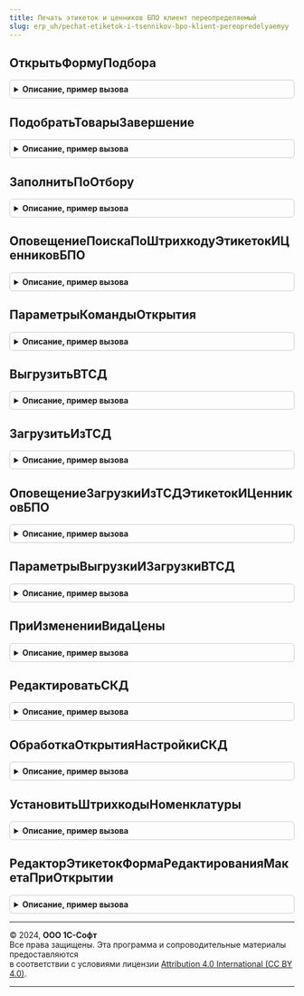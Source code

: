 ```yaml
---
title: Печать этикеток и ценников БПО клиент переопределяемый
slug: erp_uh/pechat-etiketok-i-tsennikov-bpo-klient-pereopredelyaemyy
---
```



## ОткрытьФормуПодбора
<details style="margin: 1em 0; padding: 0.5em; border: 1px solid #ccc; border-radius: 6px;">

<summary style="font-weight: bold; cursor: pointer;">Описание, пример вызова</summary>

```bsl

// Переопределяет открытие формы подбора товаров в обработке ПечатьЭтикетокИЦенников.
//
// Параметры:
//  ПараметрыОткрытия - Структура:
//   * ФормаВладелец - ФормаКлиентскогоПриложения - Форма владелец.
//   * ОбработчикЗакрытия - ОписаниеОповещения - оповещение о закрытии формы.
//   * РежимБлокировки - РежимОткрытияОкнаФормы - режим блокировки окна формы владельца.
//   * ТорговыйОбъект - ОпределяемыйТип.ТорговыйОбъектБПО - торговый объект для определения свойств товаров.
//
Процедура ОткрытьФормуПодбора(ПараметрыОткрытия) Экспорт
```

Пример вызова
```bsl
ПечатьЭтикетокИЦенниковБПОКлиентПереопределяемый.ОткрытьФормуПодбора(ПараметрыОткрытия) 
```
</details>

## ПодобратьТоварыЗавершение
<details style="margin: 1em 0; padding: 0.5em; border: 1px solid #ccc; border-radius: 6px;">

<summary style="font-weight: bold; cursor: pointer;">Описание, пример вызова</summary>

```bsl

// Переопределяет оповещение закрытие формы подбора и обработку результаты. Для работы обработки необходимо заполнить параметр МассивТоваровДляПечати.
//
// Параметры:
//  Результат - Структура - структура результата выполнения процедуры подбора товаров.
//  ПараметрыОперации - Структура - параметры выполнения процедуры подбора товаров.
//  МассивТоваровДляПечати - Массив Из см.ПечатьЭтикетокИЦенниковБПОКлиентСервер.ТоварДляПечати - массив товаров для заполнения.
//
Процедура ПодобратьТоварыЗавершение(Результат, ПараметрыОперации, МассивТоваровДляПечати) Экспорт
```

Пример вызова
```bsl
ПечатьЭтикетокИЦенниковБПОКлиентПереопределяемый.ПодобратьТоварыЗавершение(Результат, ПараметрыОперации, МассивТоваровДляПечати) 
```
</details>

## ЗаполнитьПоОтбору
<details style="margin: 1em 0; padding: 0.5em; border: 1px solid #ccc; border-radius: 6px;">

<summary style="font-weight: bold; cursor: pointer;">Описание, пример вызова</summary>

```bsl

// Переопределяет оповещение закрытие формы подбора и обработку результаты. Для работы обработки необходимо заполнить параметр МассивТоваровДляПечати.
//
// Параметры:
//  ПараметрыОперации - Структура - параметры выполнения процедуры подбора товаров.
//  МассивТоваровДляПечати - Массив Из см.ПечатьЭтикетокИЦенниковБПОКлиентСервер.ТоварДляПечати - массив товаров для заполнения.
//
Процедура ЗаполнитьПоОтбору(ПараметрыОперации, МассивТоваровДляПечати) Экспорт
```

Пример вызова
```bsl
ПечатьЭтикетокИЦенниковБПОКлиентПереопределяемый.ЗаполнитьПоОтбору(ПараметрыОперации, МассивТоваровДляПечати) 
```
</details>

## ОповещениеПоискаПоШтрихкодуЭтикетокИЦенниковБПО
<details style="margin: 1em 0; padding: 0.5em; border: 1px solid #ccc; border-radius: 6px;">

<summary style="font-weight: bold; cursor: pointer;">Описание, пример вызова</summary>

```bsl

// Переопределяет оповещение закрытие формы поиска по штрихкоду и обработку результаты. Для работы обработки необходимо заполнить параметр МассивТоваровДляПечати.
//
// Параметры:
//  Результат - Структура - структура результата выполнения процедуры подбора товаров.
//  ПараметрыОперации - Структура - параметры выполнения процедуры подбора товаров.
//  МассивТоваровДляПечати - Массив Из см.ПечатьЭтикетокИЦенниковБПОКлиентСервер.ТоварДляПечати - массив товаров для заполнения.
//
Процедура ОповещениеПоискаПоШтрихкодуЭтикетокИЦенниковБПО(Результат, ПараметрыОперации, МассивТоваровДляПечати) Экспорт
```

Пример вызова
```bsl
ПечатьЭтикетокИЦенниковБПОКлиентПереопределяемый.ОповещениеПоискаПоШтрихкодуЭтикетокИЦенниковБПО(Результат, ПараметрыОперации, МассивТоваровДляПечати) 
```
</details>

## ПараметрыКомандыОткрытия
<details style="margin: 1em 0; padding: 0.5em; border: 1px solid #ccc; border-radius: 6px;">

<summary style="font-weight: bold; cursor: pointer;">Описание, пример вызова</summary>

```bsl

// Параметры команды открытия.
//
// Параметры:
//  ПараметрыФормы - Структура - Параметры формы
//
Процедура ПараметрыКомандыОткрытия(ПараметрыФормы) Экспорт
```

Пример вызова
```bsl
ПечатьЭтикетокИЦенниковБПОКлиентПереопределяемый.ПараметрыКомандыОткрытия(ПараметрыФормы) 
```
</details>

## ВыгрузитьВТСД
<details style="margin: 1em 0; padding: 0.5em; border: 1px solid #ccc; border-radius: 6px;">

<summary style="font-weight: bold; cursor: pointer;">Описание, пример вызова</summary>

```bsl

// Переопределяет выгрузку данных на ТСД
//
// Параметры:
//  Объект - ФормаКлиентскогоПриложения - форма владелец.
//  ПараметрыФормы - Структура - Параметры формы.
//
Процедура ВыгрузитьВТСД(Объект, ПараметрыФормы) Экспорт
```

Пример вызова
```bsl
ПечатьЭтикетокИЦенниковБПОКлиентПереопределяемый.ВыгрузитьВТСД(Объект, ПараметрыФормы) 
```
</details>

## ЗагрузитьИзТСД
<details style="margin: 1em 0; padding: 0.5em; border: 1px solid #ccc; border-radius: 6px;">

<summary style="font-weight: bold; cursor: pointer;">Описание, пример вызова</summary>

```bsl

// Переопределяет загрузку данных на ТСД
//
// Параметры:
//  Объект - ФормаКлиентскогоПриложения - форма владелец.
//  ПараметрыФормы - Структура - Параметры формы.
//  ОписаниеОповещения - ОписаниеОповещения - оповещение для окончания загрузки данных.
//
Процедура ЗагрузитьИзТСД(Объект, ПараметрыФормы, ОписаниеОповещения) Экспорт
```

Пример вызова
```bsl
ПечатьЭтикетокИЦенниковБПОКлиентПереопределяемый.ЗагрузитьИзТСД(Объект, ПараметрыФормы, ОписаниеОповещения) 
```
</details>

## ОповещениеЗагрузкиИзТСДЭтикетокИЦенниковБПО
<details style="margin: 1em 0; padding: 0.5em; border: 1px solid #ccc; border-radius: 6px;">

<summary style="font-weight: bold; cursor: pointer;">Описание, пример вызова</summary>

```bsl

// Переопределяет оповещение загрузки данных из ТСД. Для работы обработки необходимо заполнить параметр МассивТоваровДляПечати.
//
// Параметры:
//  Объект - Структура - структура результата выполнения процедуры подбора товаров.
//  ПараметрыФормы - Структура - параметры выполнения процедуры подбора товаров.
//  МассивТоваровДляПечати - Массив Из см.ПечатьЭтикетокИЦенниковБПОКлиентСервер.ТоварДляПечати - массив товаров для заполнения.
//
Процедура ОповещениеЗагрузкиИзТСДЭтикетокИЦенниковБПО(Объект, ПараметрыФормы, МассивТоваровДляПечати) Экспорт
```

Пример вызова
```bsl
ПечатьЭтикетокИЦенниковБПОКлиентПереопределяемый.ОповещениеЗагрузкиИзТСДЭтикетокИЦенниковБПО(Объект, ПараметрыФормы, МассивТоваровДляПечати) 
```
</details>

## ПараметрыВыгрузкиИЗагрузкиВТСД
<details style="margin: 1em 0; padding: 0.5em; border: 1px solid #ccc; border-radius: 6px;">

<summary style="font-weight: bold; cursor: pointer;">Описание, пример вызова</summary>

```bsl

// Параметры выгрузки и загрузки в ТСД.
//
// Параметры:
//  ДополнительныеПараметры - Неопределено - будет передано в процедуру ВыгрузитьВТСД
Процедура ПараметрыВыгрузкиИЗагрузкиВТСД(ДополнительныеПараметры) Экспорт
```

Пример вызова
```bsl
ПечатьЭтикетокИЦенниковБПОКлиентПереопределяемый.ПараметрыВыгрузкиИЗагрузкиВТСД(ДополнительныеПараметры) 
```
</details>

## ПриИзмененииВидаЦены
<details style="margin: 1em 0; padding: 0.5em; border: 1px solid #ccc; border-radius: 6px;">

<summary style="font-weight: bold; cursor: pointer;">Описание, пример вызова</summary>

```bsl

// Вызывается при создании формы элемента ШаблоныЭтикетокИЦенниковБПО.
//
// Параметры:
//   Форма - ФормаКлиентскогоПриложения - форма обработки
//
Процедура ПриИзмененииВидаЦены(Форма) Экспорт
```

Пример вызова
```bsl
ПечатьЭтикетокИЦенниковБПОКлиентПереопределяемый.ПриИзмененииВидаЦены(Форма) 
```
</details>

## РедактироватьСКД
<details style="margin: 1em 0; padding: 0.5em; border: 1px solid #ccc; border-radius: 6px;">

<summary style="font-weight: bold; cursor: pointer;">Описание, пример вызова</summary>

```bsl

// Переопределяет открытие формы редактирования скд.
//
// Параметры:
//  ПараметрыОткрытия - Структура
//
Процедура РедактироватьСКД(ПараметрыОткрытия) Экспорт
```

Пример вызова
```bsl
ПечатьЭтикетокИЦенниковБПОКлиентПереопределяемый.РедактироватьСКД(ПараметрыОткрытия) 
```
</details>

## ОбработкаОткрытияНастройкиСКД
<details style="margin: 1em 0; padding: 0.5em; border: 1px solid #ccc; border-radius: 6px;">

<summary style="font-weight: bold; cursor: pointer;">Описание, пример вызова</summary>

```bsl

// Переопределяет оповещение редактирования СКД.
//
// Параметры:
//  Результат - Структура - структура результата выполнения процедуры подбора товаров.
//  ПараметрыОперации - Структура - параметры выполнения процедуры подбора товаров.
//
Процедура ОбработкаОткрытияНастройкиСКД(Результат, ПараметрыОперации) Экспорт
```

Пример вызова
```bsl
ПечатьЭтикетокИЦенниковБПОКлиентПереопределяемый.ОбработкаОткрытияНастройкиСКД(Результат, ПараметрыОперации) 
```
</details>

## УстановитьШтрихкодыНоменклатуры
<details style="margin: 1em 0; padding: 0.5em; border: 1px solid #ccc; border-radius: 6px;">

<summary style="font-weight: bold; cursor: pointer;">Описание, пример вызова</summary>

```bsl

// Переопределяет оповещение редактирования СКД.
//
// Параметры:
//  ВыделенныеТовары - Массив
//  Товары - ТаблицаЗначений - товары для установки штрихкодов.
//  Штрихкоды - Соответствие
//
Процедура УстановитьШтрихкодыНоменклатуры(ВыделенныеТовары, Товары, Штрихкоды) Экспорт
```

Пример вызова
```bsl
ПечатьЭтикетокИЦенниковБПОКлиентПереопределяемый.УстановитьШтрихкодыНоменклатуры(ВыделенныеТовары, Товары, Штрихкоды) 
```
</details>

## РедакторЭтикетокФормаРедактированияМакетаПриОткрытии
<details style="margin: 1em 0; padding: 0.5em; border: 1px solid #ccc; border-radius: 6px;">

<summary style="font-weight: bold; cursor: pointer;">Описание, пример вызова</summary>

```bsl

Процедура РедакторЭтикетокФормаРедактированияМакетаПриОткрытии(ЭтаФорма, Отказ) Экспорт
```

Пример вызова
```bsl
ПечатьЭтикетокИЦенниковБПОКлиентПереопределяемый.РедакторЭтикетокФормаРедактированияМакетаПриОткрытии(ЭтаФорма, Отказ) 
```
</details>

---

© 2024, **ООО 1С-Софт**  
Все права защищены. Эта программа и сопроводительные материалы предоставляются  
в соответствии с условиями лицензии [Attribution 4.0 International (CC BY 4.0)](https://creativecommons.org/licenses/by/4.0/legalcode).

---
